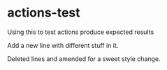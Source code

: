 # actions-test
Using this to test actions produce expected results

Add a new line with different stuff in it.

Deleted lines and amended for a sweet style change.

